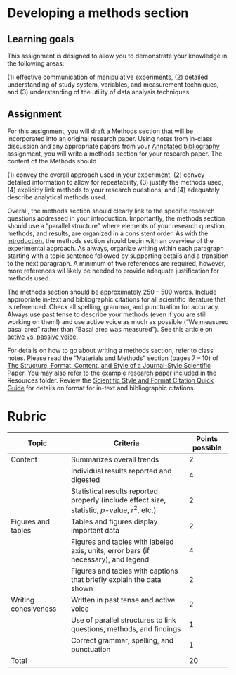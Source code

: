 # Developing a methods section

## Learning goals

This assignment is designed to allow you to demonstrate your knowledge in the following areas:

(1) effective communication of manipulative experiments,
(2) detailed understanding of study system, variables, and measurement techniques, and
(3) understanding of the utility of data analysis techniques.

## Assignment

For this assignment, you will draft a Methods section that will be incorporated into an original research paper. Using notes from in-class discussion and any appropriate papers from your [Annotated bibliography](annotated-bib.md) assignment, you will write a methods section for your research paper. The content of the Methods should

(1) convey the overall approach used in your experiment,
(2) convey detailed information to allow for repeatability,
(3) justify the methods used,
(4) explicitly link methods to your research questions, and
(4) adequately describe analytical methods used.

Overall, the methods section should clearly link to the specific research questions addressed in your introduction. Importantly, the methods section should use a “parallel structure” where elements of your research question, methods, and results, are organized in a consistent order. As with the [introduction](introduction.md), the methods section should begin with an overview of the experimental approach. As always, organize writing within each paragraph starting with a topic sentence followed by supporting details and a transition to the next paragraph. A minimum of two references are required, however, more references wil likely be needed to provide adequate justification for methods used.

The methods section should be approximately 250 – 500 words. Include appropriate in-text and bibliographic citations for all scientific literature that is referenced. Check all spelling, grammar, and punctuation for accuracy. Always use past tense to describe your methods (even if you are still working on them!) and use active voice as much as possible (“We measured basal area” rather than “Basal area was measured”). See this article on [active vs. passive voice](https://www.quickanddirtytips.com/education/grammar/active-voice-versus-passive-voice).

For details on how to go about writing a methods section, refer to class notes. Please read the “Materials
and Methods” section (pages 7 – 10) of [The Structure, Format, Content, and Style of a Journal-Style
Scientific Paper](http://jrtdd.com/wp-content/uploads/2018/05/How-to-Write-a-Paper-in-Scientific-Journal-Style-and-Format.pdf). You may also refer to the [example research paper](../resources/example_final_report.pdf) included in the Resources folder. Review the [Scientific Style and Format Citation Quick Guide](https://www.scientificstyleandformat.org/Tools/SSF-Citation-Quick-Guide.html) for details on format for in-text and bibliographic citations.

# Rubric

Topic | Criteria | Points possible
-- | -- | --
Content | Summarizes overall trends | 2
&nbsp; | Individual results reported and digested | 4
&nbsp; | Statistical results reported properly (include effect size, statistic, *p*-value, *r*<sup>2</sup>, etc.) | 2
Figures and tables | Tables and figures display important data | 2
&nbsp; | Figures and tables with labeled axis, units, error bars (if necessary), and legend | 4
&nbsp; | Figures and tables with captions that briefly explain the data shown | 2
Writing cohesiveness | Written in past tense and active voice | 2
&nbsp; | Use of parallel structures to link questions, methods, and findings | 1
&nbsp; | Correct grammar, spelling, and punctuation | 1
Total | &nbsp; | 20
